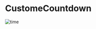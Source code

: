 # CustomeCountdown


![time](https://user-images.githubusercontent.com/16422591/199555417-9a78d9c8-2fba-41dc-92a9-31c3b94f3f65.gif)
